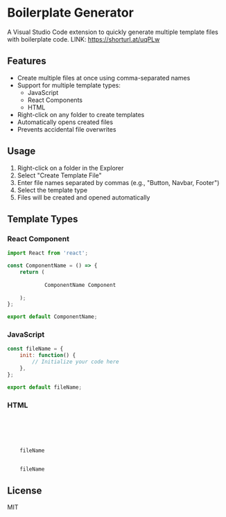 # Boilerplate Generator

A Visual Studio Code extension to quickly generate multiple template files with boilerplate code.
LINK: https://shorturl.at/uqPLw
## Features

- Create multiple files at once using comma-separated names
- Support for multiple template types:
  - JavaScript
  - React Components
  - HTML
- Right-click on any folder to create templates
- Automatically opens created files
- Prevents accidental file overwrites

## Usage

1. Right-click on a folder in the Explorer
2. Select "Create Template File"
3. Enter file names separated by commas (e.g., "Button, Navbar, Footer")
4. Select the template type
5. Files will be created and opened automatically

## Template Types

### React Component
```jsx
import React from 'react';

const ComponentName = () => {
    return (
        
            ComponentName Component
        
    );
};

export default ComponentName;
```

### JavaScript
```javascript
const fileName = {
    init: function() {
        // Initialize your code here
    },
};

export default fileName;
```

### HTML
```html



    
    
    fileName


    fileName


```

## License

MIT
